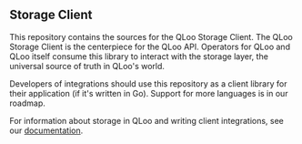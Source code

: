 Storage Client
----

This repository contains the sources for the QLoo Storage Client. The QLoo Storage Client is the centerpiece for the QLoo
API. Operators for QLoo and QLoo itself consume this library to interact with the storage layer, the universal source of truth in QLoo's world.

Developers of integrations should use this repository as a client library for their application (if it's written in Go).
Support for more languages is in our roadmap.  

For information about storage in QLoo and writing client integrations, see our [documentation](https://qloo.solo.io). 
